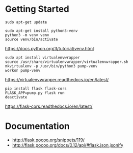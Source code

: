 # Getting Started
`sudo apt-get update`

```
sudo apt-get install python3-venv
python3 -m venv venv
source venv/bin/activate
```
https://docs.python.org/3/tutorial/venv.html

```
sudo apt install virtualenvwrapper
source /usr/share/virtualenvwrapper/virtualenvwrapper.sh
mkvirtualenv -p /usr/bin/python3 pump-venv
workon pump-venv
```
https://virtualenvwrapper.readthedocs.io/en/latest/

```
pip install flask flask-cors
FLASK_APP=pump.py flask run
deactivate
```
https://flask-cors.readthedocs.io/en/latest/

# Documentation
* http://flask.pocoo.org/snippets/119/
* http://flask.pocoo.org/docs/0.12/api/#flask.json.jsonify
